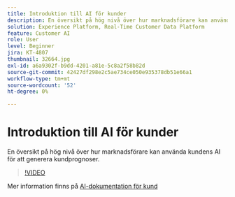```yaml
---
title: Introduktion till AI för kunder
description: En översikt på hög nivå över hur marknadsförare kan använda kundens AI för att generera kundprognoser.
solution: Experience Platform, Real-Time Customer Data Platform
feature: Customer AI
role: User
level: Beginner
jira: KT-4807
thumbnail: 32664.jpg
exl-id: a6a9302f-b9dd-4201-a81e-5c8a2f58b82d
source-git-commit: 42427df298e2c5ae734ce050e935378db51e66a1
workflow-type: tm+mt
source-wordcount: '52'
ht-degree: 0%

---
```


# Introduktion till AI för kunder

En översikt på hög nivå över hur marknadsförare kan använda kundens AI för att generera kundprognoser.

>[!VIDEO](https://video.tv.adobe.com/v/32664?quality=12&learn=on)

Mer information finns på [AI-dokumentation för kund](https://experienceleague.adobe.com/docs/experience-platform/intelligent-services/customer-ai/overview.html)
